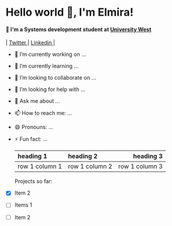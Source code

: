 # Hello world 👋, I'm Elmira!
#### 👋 I'm a Systems development student at [University West](https://www.hv.se/en/) 

 | [Twitter ](https://twitter.com/elmiracodes)| [ Linkedin ](https://www.linkedin.com/in/elmirabirank/) |  

    
  
- 🔭 I’m currently working on ...
- 🌱 I’m currently learning ...
- 👯 I’m looking to collaborate on ...
- 🤔 I’m looking for help with ...
- 💬 Ask me about ...
- 📫 How to reach me: ...
- 😄 Pronouns: ...
- ⚡ Fun fact: ...
  
  | heading 1| heading 2 | heading 3 |
  | :--- | :--- | ---:|
  | row 1 column 1 | row 1 column 2 | row 1 column 3|
  Projects so far:
 -  [x] Item 2
  - [ ] Items 1
  - [ ] Item 2
 
